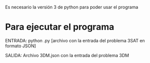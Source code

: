 Es necesario la versión 3 de python para poder usar el programa

# Para ejecutar el programa

ENTRADA: python .py [archivo con la entrada del problema 3SAT en formato JSON]

SALIDA: Archivo 3DM.json con la entrada del problema 3DM
